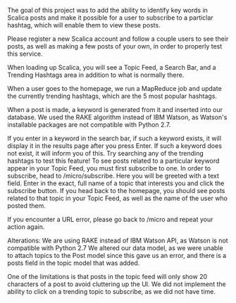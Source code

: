 The goal of this project was to add the ability to identify key words in Scalica posts and make it possible for a user to subscribe to a particlar hashtag, which will enable them to view these posts.

Please register a new Scalica account and follow a couple users to see their posts, as well as making a few posts of your own, in order to properly test this service.

When loading up Scalica, you will see a Topic Feed, a Search Bar, and a Trending Hashtags area in addition to what is normally there.

When a user goes to the homepage, we run a MapReduce job and update the currently trending hashtags, which are the 5 most popular hashtags.

When a post is made, a keyword is generated from it and inserted into our database. We used the RAKE algorithm instead of IBM Watson, as Watson's installable packages are not compatible with Python 2.7.

If you enter in a keyword in the search bar, if such a keyword exists, it will display it in the results page after you press Enter. If such a keyword does not exist, it will inform you of this.
Try searching any of the trending hashtags to test this feature!
To see posts related to a particular keyword appear in your Topic Feed, you must first subscribe to one. In order to subscribe, head to /micro/subscribe.
Here you will be greeted with a text field. Enter in the exact, full name of a topic that interests you and click the subscribe button.
If you head back to the homepage, you should see posts related to that topic in your Topic Feed, as well as the name of the user who posted them. 

If you encounter a URL error, please go back to /micro and repeat your action again.

Alterations:
We are using RAKE instead of IBM Watson API, as Watson is not compatible with Python 2.7
We altered our data model, as we were unable to attach topics to the Post model since this gave us an error, and there is a posts field in the topic model that was added.

One of the limitations is that posts in the topic feed will only show 20 characters of a post to avoid cluttering up the UI.
We did not implement the ability to click on a trending topic to subscribe, as we did not have time.

